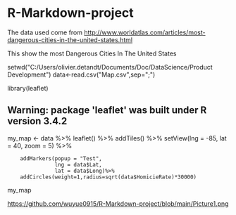 # R-Markdown-project
The data used come from http://www.worldatlas.com/articles/most-dangerous-cities-in-the-united-states.html

This show the most Dangerous Cities In The United States

setwd("C:/Users/olivier.detandt/Documents/Doc/DataScience/Product Development")
data<-read.csv("Map.csv",sep=";")

library(leaflet)
## Warning: package 'leaflet' was built under R version 3.4.2
my_map <- data %>%
        leaflet() %>%
        addTiles() %>%
        setView(lng = -85, lat = 40, zoom = 5) %>%

        addMarkers(popup = "Test", 
                   lng = data$Lat, 
                   lat = data$Long)%>% 
        addCircles(weight=1,radius=sqrt(data$HomicieRate)*30000)

my_map

https://github.com/wuyue0915/R-Markdown-project/blob/main/Picture1.png

